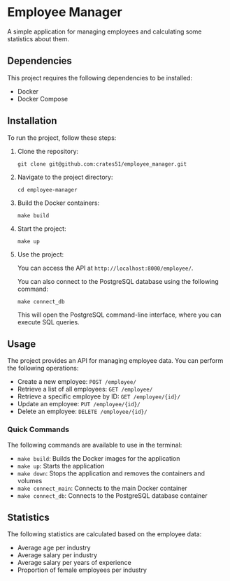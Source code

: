 # Employee Manager

A simple application for managing employees and calculating some statistics about them.

## Dependencies

This project requires the following dependencies to be installed:

- Docker
- Docker Compose

## Installation

To run the project, follow these steps:

1. Clone the repository:

   ```
   git clone git@github.com:crates51/employee_manager.git
   ```

2. Navigate to the project directory:

   ```
   cd employee-manager
   ```

3. Build the Docker containers:

   ```
   make build
   ```

4. Start the project:

   ```
   make up
   ```

5. Use the project:

   You can access the API at `http://localhost:8000/employee/`.

   You can also connect to the PostgreSQL database using the following command:

   ```
   make connect_db
   ```

   This will open the PostgreSQL command-line interface, where you can execute SQL queries.

## Usage

The project provides an API for managing employee data. You can perform the following operations:

- Create a new employee: `POST /employee/`
- Retrieve a list of all employees: `GET /employee/`
- Retrieve a specific employee by ID: `GET /employee/{id}/`
- Update an employee: `PUT /employee/{id}/`
- Delete an employee: `DELETE /employee/{id}/`

### Quick Commands

The following commands are available to use in the terminal:

- `make build`: Builds the Docker images for the application
- `make up`: Starts the application
- `make down`: Stops the application and removes the containers and volumes
- `make connect_main`: Connects to the main Docker container
- `make connect_db`: Connects to the PostgreSQL database container

## Statistics

The following statistics are calculated based on the employee data:

- Average age per industry
- Average salary per industry
- Average salary per years of experience
- Proportion of female employees per industry
